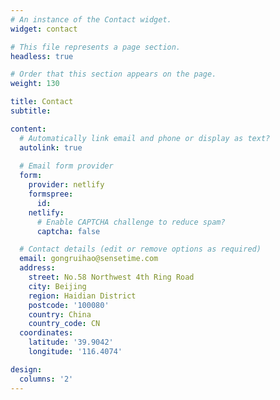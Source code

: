 ```yaml
---
# An instance of the Contact widget.
widget: contact

# This file represents a page section.
headless: true

# Order that this section appears on the page.
weight: 130

title: Contact
subtitle:

content:
  # Automatically link email and phone or display as text?
  autolink: true
  
  # Email form provider
  form:
    provider: netlify
    formspree:
      id:
    netlify:
      # Enable CAPTCHA challenge to reduce spam?
      captcha: false

  # Contact details (edit or remove options as required)
  email: gongruihao@sensetime.com
  address:
    street: No.58 Northwest 4th Ring Road
    city: Beijing
    region: Haidian District
    postcode: '100080'
    country: China
    country_code: CN
  coordinates:
    latitude: '39.9042'
    longitude: '116.4074'

design:
  columns: '2'
---
```

